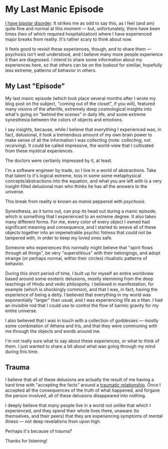 # My Last Manic Episode

[I have bipolar disorder](https://www.kennethreitz.org/essays/mentalhealtherror-an-exception-occurred).
It strikes me as odd to say this, as I feel (and am) quite fine and normal at this moment
— but, unfortunately, there have been times (two of which required
hospitalization) where I have experienced major breaks from reality. It's
rather scary to think about now.

It feels good to revisit these experiences, though, and to share them —
psychosis isn't well understood, and I believe many more people experience
it than are diagnosed. I intend to share some information about my
experiences here, so that others can be on the lookout for similiar,
hopefully less extreme, patterns of behavior in others.

## My Last "Episode"

My last manic episode (which took place several months after I wrote
my blog post on the subject, "coming out of the closet", if you will),
featured many visions of the afterlife, extremely deep cosmological
insights into what's going on "behind the scenes" in daily life, and
some extreme synesthesia between the colors of objects and emotions.

I say insights, because, while I believe that everything I experienced
was, in fact, delusional, it took a tremendous amount of my own brain
power to make sense of all the information I was collecting (note:
*collecting*, not *receiving*). It could be called impressive, the
world-view that I cultivated from these mystical experiences.

The doctors were certianly impressed by it, at least.

I'm a software engineer by trade, so I live in a world of abstractions.
Take that talent to it's logical extreme, toss in some some metaphysical
concepts/abstractions into the equation, and what you are left with is a
very insight-filled delusional man who thinks he has all the answers to
the universe.

This break from reality is known as *mania* peppered with *psychosis*.

Synesthesia, as it turns out, can pop its head out during a manic episode,
which is something that I experienced to an extreme degree. It also takes
many different forms. For me, every color of every object I owned had
significant meaning and consequence, and I started to weave all of these
objects together into an impenetrable psychic fotress that could not be
tampered with, in order to keep my loved ones safe.

Someone who experiences this normally might believe that "spirit flows
through all things", be very "superstitious" with their belongings, and
adopt strange (or perhaps normal, within their circles) ritualistic
patterns of behavior.

During this short period of time, I built up for myself an entire worldview
based around some esoteric delusions, mostly stemming from the deep
teachings of Hindu and vedic philospohy. I believed in manifestation,
for example (which is shockingly common), and that I was, in fact, having
the experience of being a deity. I believed that everything in my world
was exponentially "larger" than usual, and I was experiencing life as a
titan. I had an invisible rod that I could use to control the flow of
karmic gravity for my entire universe.

I also believed that I was in touch with a collection of goddesses —
mostly some combination of Athena and Iris, and that they were communing
with me through the objects and words around me.

I'm not really sure what to say about these experiences, or what to think
of them. I just wanted to share a bit about what was going through my mind
during this time.

## Trauma

I believe that all of these delusions are actually the result of me having
a hard time with "accepting the facts" around a
[traumatic relationship](https://www.kennethreitz.org/essays/purging-the-unexpected-negative-a-narcissistic-partner). Once I accepted all the consequences of the truth of what happened, and
forgave the person involved, all of these delusions disappeared into nothing.

I deeply believe that many people live in a world not unlike that which
I experienced, and they spend their whole lives there, unaware (to themselves,
and their peers) that they are experiencing symptoms of mental illness —
not deep revelations from upon high.

Perhaps it's because of trauma?

Thanks for listening!

